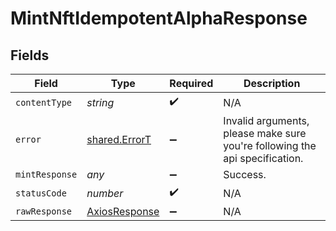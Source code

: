 # MintNftIdempotentAlphaResponse


## Fields

| Field                                                                       | Type                                                                        | Required                                                                    | Description                                                                 |
| --------------------------------------------------------------------------- | --------------------------------------------------------------------------- | --------------------------------------------------------------------------- | --------------------------------------------------------------------------- |
| `contentType`                                                               | *string*                                                                    | :heavy_check_mark:                                                          | N/A                                                                         |
| `error`                                                                     | [shared.ErrorT](../../models/shared/errort.md)                              | :heavy_minus_sign:                                                          | Invalid arguments, please make sure you're following the api specification. |
| `mintResponse`                                                              | *any*                                                                       | :heavy_minus_sign:                                                          | Success.                                                                    |
| `statusCode`                                                                | *number*                                                                    | :heavy_check_mark:                                                          | N/A                                                                         |
| `rawResponse`                                                               | [AxiosResponse](https://axios-http.com/docs/res_schema)                     | :heavy_minus_sign:                                                          | N/A                                                                         |
